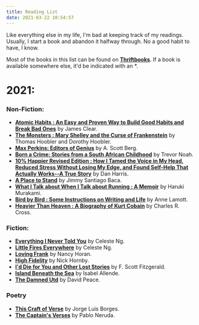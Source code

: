 ```yaml
---
title: Reading List
date: 2021-03-22 10:54:57
---
```


Like everything else in my life, I'm bad at keeping track of my readings. Usually, I start a book and abandon it halfway through. No a good habit to have, I know.

Most of the books in this list can be found on **[Thriftbooks](https://www.thriftbooks.com/)**. If a book is available somewhere else, it'd be indicated with an *.

# 2021:

### Non-Fiction:

* **[Atomic Habits : An Easy and Proven Way to Build Good Habits and Break Bad Ones](https://www.thriftbooks.com/w/atomic-habits-an-easy--proven-way-to-build-good-habits--break-bad-ones_james-clear/19493521/#edition=20707871&idiq=29636095)** by James Clear.
* **[The Monsters : Mary Shelley and the Curse of Frankenstein](https://www.thriftbooks.com/w/the-monsters-mary-shelley-and-the-curse-of-frankenstein_thomas-hoobler_dorothy-hoobler/558366/?resultid=228bde4b-d1d6-4cbb-a7f9-993b3e49b731#edition=4503586&idiq=3369781)** by  Thomas Hoobler and Dorothy Hoobler.
* **[Max Perkins: Editors of Genius](https://www.thriftbooks.com/w/max-perkins-editor-of-genius_a-scott-berg/332309/?resultid=ebb76340-8a77-4117-b167-6cad33d8a316#edition=11158144&idiq=28437939)** by A. Scott Berg.
* **[Born a Crime: Stories from a South African Childhood](https://www.thriftbooks.com/w/born-a-crime-stories-from-a-south-african-childhood_trevor-noah/11612812/?resultid=b70fdf5a-003b-4f01-83d6-47a22556fc3e#edition=11183807&idiq=18657869)** by Trevor Noah.
* **[10% Happier Revised Edition : How I Tamed the Voice in My Head, Reduced Stress Without Losing My Edge, and Found Self-Help That Actually Works--A True Story](https://www.thriftbooks.com/w/10-happier-how-i-tamed-the-voice-in-my-head-reduced-stress-without-losing-my-edge-and-found-self-help-that-actually-works--a-true-story_dan---harris/3223663/?resultid=3fb53804-2d94-41e8-aac6-8a31eb086bfa#edition=20967867&idiq=32833668)** by Dan Harris.
* **[A Place to Stand](https://www.thriftbooks.com/w/a-place-to-stand-the-making-of-a-poet_jimmy-santiago-baca/250907/?resultid=b1867e5d-2244-4021-bdf3-d3fdb087ef4e#edition=3801056&idiq=6470024)** by Jimmy Santiago Baca. 
* **[What I Talk about When I Talk about Running : A Memoir](https://www.thriftbooks.com/w/what-i-talk-about-when-i-talk-about-running_haruki-murakami/261245/?resultid=0239453d-a432-4b7d-942a-41a2410bec01#edition=5182153&idiq=3965084)** by Haruki Murakami.
* **[Bird by Bird : Some Instructions on Writing and Life](https://www.thriftbooks.com/w/bird-by-bird-some-instructions-on-writing-and-life-by-anne-lamott/250013/?resultid=9d8d81d7-3d66-4b54-93ca-849882d24820#edition=2381928&idiq=3481488)** by Anne Lamott.
* **[Heavier Than Heaven : A Biography of Kurt Cobain](https://www.thriftbooks.com/w/heavier-than-heaven-a-biography-of-kurt-cobain_charles-r-cross/252868/?resultid=3ad0e655-feb8-461c-a69e-f443cae07b4f#edition=20896102&idiq=32136087)** by Charles R. Cross.

### Fiction:
* **[Everything I Never Told You](https://www.thriftbooks.com/w/everything-i-never-told-you_celeste-ng/3150109/#edition=8635339&idiq=8510353)** by Celeste Ng.
* **[Little Fires Everywhere](https://www.thriftbooks.com/w/little-fires-everywhere_celeste-ng/13868262/?resultid=488974d0-b0de-40da-96b2-6209b2fe4055#edition=22077000&idiq=33503380)** by Celeste Ng.
* **[Loving Frank](https://www.thriftbooks.com/w/loving-frank-by-nancy-horan/246479/?resultid=f2c0efd9-7b75-4712-b8c0-e08042b77565#edition=4404926&idiq=3631977)** by Nancy Horan.
* **[High Fidelity](https://www.thriftbooks.com/w/high-fidelity-by-nick-hornby/250122/?resultid=14a5cb6d-22de-4364-a8eb-ce154652dd02#edition=2315208&idiq=36168434)** by Nick Hornby.
* **[I'd Die for You and Other Lost Stories](https://www.thriftbooks.com/w/id-die-for-you-and-other-lost-stories_f-scott-fitzgerald/13550170/?resultid=de14bc7d-6491-4ea9-b090-aa131e74fedc#edition=18399694&idiq=33254785)** by F. Scott Fitzgerald.
*  **[Island Beneath the Sea](https://www.thriftbooks.com/w/island-beneath-the-sea_isabel-allende/256757/?resultid=d28ec1a0-b231-46c1-8c38-4e36689869b5#edition=5914576&idiq=2279746)** by Isabel Allende.
* **[The Damned Utd](https://www.thriftbooks.com/w/the-damned-utd_david-peace/369493/#edition=4308659&idiq=3027285)** by David Peace.

### Poetry

* **[This Craft of Verse](https://www.thriftbooks.com/w/this-craft-of-verse_jorge-luis-borges/498108/?resultid=1e3f709e-5ace-4614-964f-320bc2440260#edition=4824239&idiq=10425919)** by Jorge Luis Borges.
* **[The Captain's Verses](https://www.thriftbooks.com/w/the-captains-verses-los-versos-del-capitan-a-new-directions-book/22059788/?resultid=d0ac8ec2-e529-494d-a7ff-ac7913eea244#isbn=B0006C4KHQ&edition=58393953)** by Pablo Neruda.